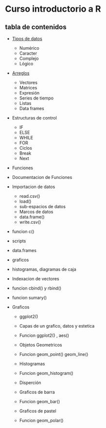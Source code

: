 # Curso introductorio a R

## tabla de contenidos

* [Tipos de datos](https://github.com/AdrianSosaUV/Introduction-to-R/blob/master/Tipos%20de%20datos/Tipos-de-Datos.pdf "Tipos de datos")
    * Numérico
    * Caracter
    * Complejo
    * Lógico
* [Arreglos](https://github.com/AdrianSosaUV/Introduction-to-R/blob/master/Arreglos/Arreglos.pdf "Arreglos")
    * Vectores
    * Matrices
    * Expresión
    * Series de tiempo
    * Listas
    * Data frames
* Estructuras de control
    * IF
    * ELSE
    * WHILE
    * FOR 
    * Ciclos
    * Break
    * Next

* Funciones
* Documentacion de Funciones
* Importacion de datos
    * read.csv()
    * load()
    * sub-espacios de datos
    * Marcos de datos
    * data.frame()
    * write.csv()

* funcion c()
* scripts
* data.frames
* graficos
* histogramas, diagramas de caja
* Indexacion de vectores
* funcion cbind() y rbind()
* funcion sumary()
* Graficos
    * ggplot2()
    * Capas de un grafico, datos y estetica
    * Funcion ggplot2() , aes()
    * Objetos Geometricos
    * Funcion geom_point() geom_line()
    * Histogramas
    * Funcion geom_histogram()
    * Disperción
    
    * Graficos de barra
    * Funcion geom_bar()
    * Graficos de pastel
    * Funcion geom_polar()